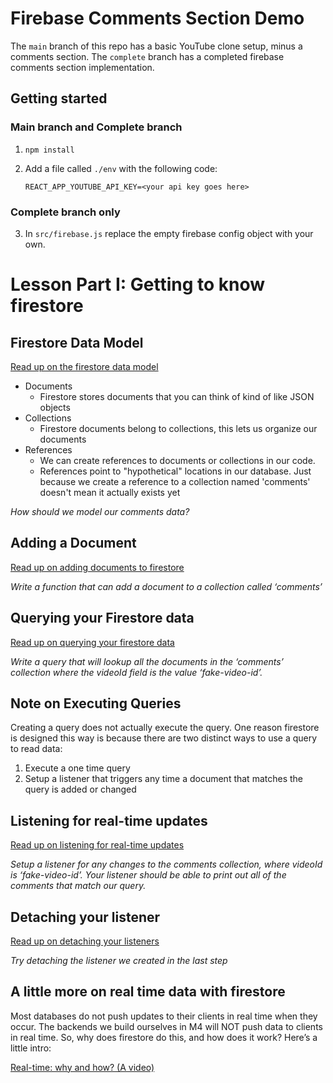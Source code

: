 # Firebase Comments Section Demo

The `main` branch of this repo has a basic YouTube clone setup, minus a comments section.
The `complete` branch has a completed firebase comments section implementation.

## Getting started

### Main branch and Complete branch

1. `npm install`
2. Add a file called `./env` with the following code:

   ```plaintext
   REACT_APP_YOUTUBE_API_KEY=<your api key goes here>
   ```

### Complete branch only

3. In `src/firebase.js` replace the empty firebase config object with your own.

# Lesson Part I: Getting to know firestore

## Firestore Data Model

[Read up on the firestore data model](https://firebase.google.com/docs/firestore/data-model)

- Documents
  - Firestore stores documents that you can think of kind of like JSON objects
- Collections
  - Firestore documents belong to collections, this lets us organize our documents
- References
  - We can create references to documents or collections in our code.
  - References point to "hypothetical" locations in our database. Just because we create a reference to a collection named 'comments' doesn't mean it actually exists yet

_How should we model our comments data?_

## Adding a Document

[Read up on adding documents to firestore](https://firebase.google.com/docs/firestore/manage-data/add-data#add_a_document)

_Write a function that can add a document to a collection called ‘comments’_

## Querying your Firestore data

[Read up on querying your firestore data](https://firebase.google.com/docs/firestore/query-data/queries#simple_queries)

_Write a query that will lookup all the documents in the ‘comments’ collection where the videoId field is the value ‘fake-video-id’._

## Note on Executing Queries

Creating a query does not actually execute the query. One reason firestore is designed this way is because there are two distinct ways to use a query to read data:

1. Execute a one time query
2. Setup a listener that triggers any time a document that matches the query is added or changed

## Listening for real-time updates

[Read up on listening for real-time updates](https://firebase.google.com/docs/firestore/query-data/listen#listen_to_multiple_documents_in_a_collection)

_Setup a listener for any changes to the comments collection, where videoId is ‘fake-video-id’. Your listener should be able to print out all of the comments that match our query._

## Detaching your listener

[Read up on detaching your listeners](https://firebase.google.com/docs/firestore/query-data/listen#detach_a_listener)

_Try detaching the listener we created in the last step_

## A little more on real time data with firestore

Most databases do not push updates to their clients in real time when they occur. The backends we build ourselves in M4 will NOT push data to clients in real time. So, why does firestore do this, and how does it work? Here’s a little intro:

[Real-time: why and how? (A video)](https://www.youtube.com/watch?v=3aoxOtMM2rc)
